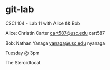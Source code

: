 git-lab
=======

CSCI 104 - Lab 11 with Alice &amp;&amp; Bob

Alice: Christin Carter
cart587@usc.edu
cart587

Bob: Nathan Yanaga
yanaga@usc.edu
nyanaga

Tuesday @ 3pm

The Steroidtocat
